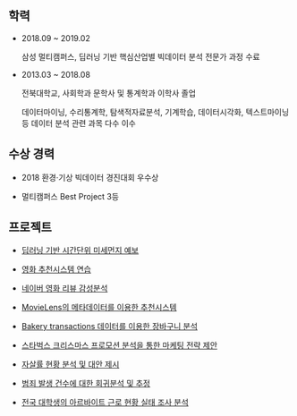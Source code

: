
## **학력**
* 2018.09 ~ 2019.02

  삼성 멀티캠퍼스, 딥러닝 기반 핵심산업별 빅데이터 분석 전문가 과정 수료
* 2013.03 ~ 2018.08

  전북대학교, 사회학과 문학사 및 통계학과 이학사 졸업
  
  데이터마이닝, 수리통계학, 탐색적자료분석, 기계학습, 데이터시각화, 텍스트마이닝 등 데이터 분석 관련 과목 다수 이수


## **수상 경력**
* 2018 환경·기상 빅데이터 경진대회 우수상

* 멀티캠퍼스 Best Project 3등


## **프로젝트**

  * [딥러닝 기반 시간단위 미세먼지 예보](https://github.com/limsooyeon/data_science_portfolio/tree/master/%EB%94%A5%EB%9F%AC%EB%8B%9D%20%EA%B8%B0%EB%B0%98%20%EC%8B%9C%EA%B0%84%20%EB%8B%A8%EC%9C%84%20%EB%AF%B8%EC%84%B8%EB%A8%BC%EC%A7%80%20%EC%98%88%EB%B3%B4) 
  
  
  * [영화 추천시스템 연습](https://github.com/limsooyeon/data_science_portfolio/tree/master/%EB%84%A4%EC%9D%B4%EB%B2%84%20%EC%98%81%ED%99%94%20%EB%A6%AC%EB%B7%B0%20%EA%B0%90%EC%84%B1%EB%B6%84%EC%84%9D)
  
  
  * [네이버 영화 리뷰 감성분석](https://github.com/limsooyeon/data_science_portfolio/tree/master/%EB%84%A4%EC%9D%B4%EB%B2%84%20%EC%98%81%ED%99%94%20%EB%A6%AC%EB%B7%B0%20%EA%B0%90%EC%84%B1%EB%B6%84%EC%84%9D)

    
  * [MovieLens의 메타데이터를 이용한 추천시스템](https://github.com/limsooyeon/data_science_portfolio/tree/master/MovieLens%EC%9D%98%20%EB%A9%94%ED%83%80%EB%8D%B0%EC%9D%B4%ED%84%B0%EB%A5%BC%20%EC%9D%B4%EC%9A%A9%ED%95%9C%20%EC%B6%94%EC%B2%9C%20%EC%8B%9C%EC%8A%A4%ED%85%9C)
  
  
  * [Bakery transactions 데이터를 이용한 장바구니 분석](https://github.com/limsooyeon/data_science_portfolio/tree/master/bakery%20transactions%20%EB%8D%B0%EC%9D%B4%ED%84%B0%EB%A5%BC%20%EC%9D%B4%EC%9A%A9%ED%95%9C%20%EC%9E%A5%EB%B0%94%EA%B5%AC%EB%8B%88%20%EB%B6%84%EC%84%9D)

    
  * [스타벅스 크리스마스 프로모션 분석을 통한 마케팅 전략 제안](https://github.com/limsooyeon/data_science_portfolio/tree/master/%EC%8A%A4%ED%83%80%EB%B2%85%EC%8A%A4%20%ED%81%AC%EB%A6%AC%EC%8A%A4%EB%A7%88%EC%8A%A4%20%ED%94%84%EB%A1%9C%EB%AA%A8%EC%85%98%20%EB%B6%84%EC%84%9D%EC%9D%84%20%ED%86%B5%ED%95%9C%20%EB%A7%88%EC%BC%80%ED%8C%85%20%EC%A0%84%EB%9E%B5%20%EC%A0%9C%EC%95%88)

    
  * [자살률 현황 분석 및 대안 제시](https://github.com/limsooyeon/data_science_portfolio/tree/master/%EC%9E%90%EC%82%B4%EB%A5%A0%20%ED%98%84%ED%99%A9%20%EB%B6%84%EC%84%9D%20%EB%B0%8F%20%EB%8C%80%EC%95%88%20%EC%A0%9C%EC%8B%9C)


  * [범죄 발생 건수에 대한 회귀분석 및 추정](https://github.com/limsooyeon/data_science_portfolio/tree/master/%EB%B2%94%EC%A3%84%20%EB%B0%9C%EC%83%9D%20%EA%B1%B4%EC%88%98%EC%97%90%20%EB%8C%80%ED%95%9C%20%ED%9A%8C%EA%B7%80%EB%B6%84%EC%84%9D%20%EB%B0%8F%20%EC%B6%94%EC%A0%95)
    
    
  * [전국 대학생의 아르바이트 근로 현황 실태 조사 분석](https://github.com/limsooyeon/data_science_portfolio/tree/master/%EC%A0%84%EA%B5%AD%20%EB%8C%80%ED%95%99%EC%83%9D%EC%9D%98%20%EC%95%84%EB%A5%B4%EB%B0%94%EC%9D%B4%ED%8A%B8%20%EA%B7%BC%EB%A1%9C%20%ED%98%84%ED%99%A9%20%EC%8B%A4%ED%83%9C%20%EC%A1%B0%EC%82%AC%20%EB%B6%84%EC%84%9D)

    
    
  
